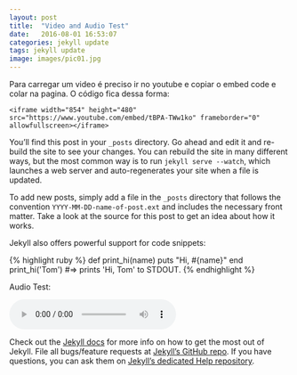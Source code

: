 ```yaml
---
layout: post
title:  "Video and Audio Test"
date:   2016-08-01 16:53:07
categories: jekyll update
tags: jekyll update
image: images/pic01.jpg
---
```


Para carregar um video é preciso ir no youtube e copiar o embed code e colar na pagina. O código fica dessa forma:

```
<iframe width="854" height="480" src="https://www.youtube.com/embed/tBPA-TWw1ko" frameborder="0" allowfullscreen></iframe>
```



You’ll find this post in your `_posts` directory. Go ahead and edit it and re-build the site to see your changes. You can rebuild the site in many different ways, but the most common way is to run `jekyll serve --watch`, which launches a web server and auto-regenerates your site when a file is updated.

To add new posts, simply add a file in the `_posts` directory that follows the convention `YYYY-MM-DD-name-of-post.ext` and includes the necessary front matter. Take a look at the source for this post to get an idea about how it works.

Jekyll also offers powerful support for code snippets:

{% highlight ruby %}
def print_hi(name)
  puts "Hi, #{name}"
end
print_hi('Tom')
#=> prints 'Hi, Tom' to STDOUT.
{% endhighlight %}

Audio Test:

<audio controls>
   <source src="https://{{ site.burl }}assets/audio/android.mp3"
           type='audio/mp3'>
   <!-- The next line will only be executed if the browser doesn't support the <audio> tag-->
   <p>Your user agent does not support the HTML5 Audio element.</p>
</audio>

Check out the [Jekyll docs][jekyll] for more info on how to get the most out of Jekyll. File all bugs/feature requests at [Jekyll’s GitHub repo][jekyll-gh]. If you have questions, you can ask them on [Jekyll’s dedicated Help repository][jekyll-help].

[jekyll]:      http://jekyllrb.com
[jekyll-gh]:   https://github.com/jekyll/jekyll
[jekyll-help]: https://github.com/jekyll/jekyll-help
